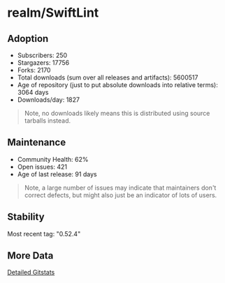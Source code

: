 # realm/SwiftLint

## Adoption

- Subscribers: 250
- Stargazers: 17756
- Forks: 2170
- Total downloads (sum over all releases and artifacts): 5600517
- Age of repository (just to put absolute downloads into relative terms): 3064 days
- Downloads/day: 1827

> Note, no downloads likely means this is distributed using source tarballs instead.

## Maintenance

- Community Health: 62%
- Open issues: 421
- Age of last release: 91 days

> Note, a large number of issues may indicate that maintainers don't correct defects, but might also
> just be an indicator of lots of users.

## Stability

Most recent tag: "0.52.4"

## More Data

[Detailed Gitstats](/bazel-catalog/gitstats/realm/SwiftLint)


